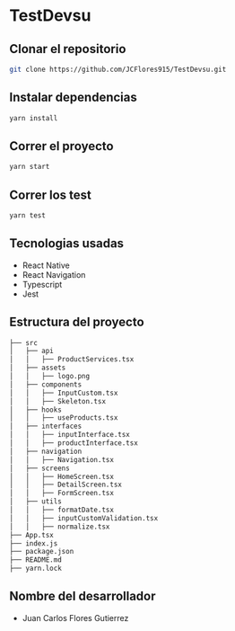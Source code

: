 # TestDevsu

<!-- crear un readme el cual explique la instalacion del proyecto -->

## Clonar el repositorio

```bash
git clone https://github.com/JCFlores915/TestDevsu.git
```

## Instalar dependencias

```bash
yarn install
```

## Correr el proyecto

```bash
yarn start
```

## Correr los test

```bash
yarn test
```

## Tecnologias usadas

- React Native 
- React Navigation
- Typescript
- Jest

## Estructura del proyecto

```bash
├── src
│   ├── api
│   │   ├── ProductServices.tsx
│   ├── assets
│   │   ├── logo.png
│   ├── components
│   │   ├── InputCustom.tsx
│   │   ├── Skeleton.tsx
│   ├── hooks
│   │   ├── useProducts.tsx
│   ├── interfaces
│   │   ├── inputInterface.tsx
│   │   ├── productInterface.tsx
│   ├── navigation
│   │   ├── Navigation.tsx
│   ├── screens
│   │   ├── HomeScreen.tsx
│   │   ├── DetailScreen.tsx
│   │   ├── FormScreen.tsx
│   ├── utils
│   │   ├── formatDate.tsx
│   │   ├── inputCustomValidation.tsx
│   │   ├── normalize.tsx
├── App.tsx
├── index.js
├── package.json
├── README.md
├── yarn.lock
```

## Nombre del desarrollador

- Juan Carlos Flores Gutierrez